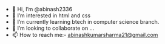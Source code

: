 - 👋 Hi, I’m @abinash2336
- 👀 I’m interested in html and css
- 🌱 I’m currently learning btech in computer science branch.
- 💞️ I’m looking to collaborate on ...
- 📫 How to reach me:- abinashkumarsharma21@gmail.com

<!---
abinash2336/abinash2336 is a ✨ special ✨ repository because its `README.md` (this file) appears on your GitHub profile.
You can click the Preview link to take a look at your changes.
--->
